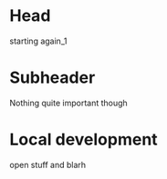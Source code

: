 # Head

starting again_1

# Subheader

Nothing quite important though

# Local development

open stuff and blarh